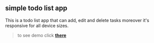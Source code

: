 ## simple todo list app

This is a todo list app that can add, edit and delete tasks moreover it's responsive for all device sizes.
> to see demo click **[there](https://alirezabs.github.io/todo-list/)**
